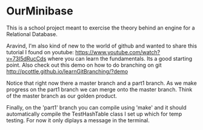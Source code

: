 # OurMinibase
This is a school project meant to exercise the theory behind an engine for a Relational Database.

Aravind, I'm also kind of new to the world of github and wanted to share this tutorial I found on youtube: https://www.youtube.com/watch?v=73I5dRucCds where you can learn the fundamentals. Its a good starting point. Also check out this demo on how to do branching on git http://pcottle.github.io/learnGitBranching/?demo

Notice that right now there a master branch and a part1 branch. As we make progress on the part1 branch we can merge onto the master branch. Think of the master branch as our golden product.

Finally, on the 'part1' branch you can compile using 'make' and it should automatically compile the TestHashTable class I set up which for temp testing. For now it only diplays a message in the terminal. 
